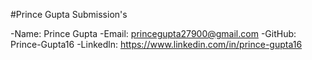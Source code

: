 #Prince Gupta Submission's 


-Name: Prince Gupta 
-Email: princegupta27900@gmail.com
-GitHub: Prince-Gupta16
-Linkedln: https://www.linkedin.com/in/prince-gupta16
